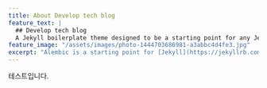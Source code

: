 ```yaml
---
title: About Develop tech blog
feature_text: |
  ## Develop tech blog
  A Jekyll boilerplate theme designed to be a starting point for any Jekyll website
feature_image: "/assets/images/photo-1444703686981-a3abbc4d4fe3.jpg"
excerpt: "Alembic is a starting point for [Jekyll](https://jekyllrb.com/) projects. Rather than starting from scratch, this boilerplate is designed to get the ball rolling immediately. Install it, configure it, tweak it, push it."
---
```


<div>
테스트입니다.
</div>
